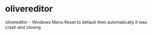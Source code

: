 # olivereditor
olivereditor - Windows Menu Reset to default then automatically it was crash and closing
